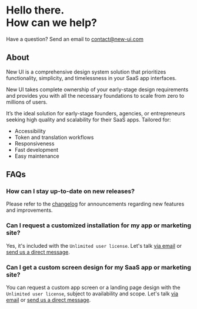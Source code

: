 # Hello there.<br>How can we help?

Have a question? Send an email to [contact@new-ui.com](mailto:contact@new-ui.com)

## About
New UI is a comprehensive design system solution that prioritizes functionality, simplicity, and timelessness in your SaaS app interfaces.

New UI takes complete ownership of your early-stage design requirements and provides you with all the necessary foundations to scale from zero to millions of users.

It’s the ideal solution for early-stage founders, agencies, or entrepreneurs seeking high quality and scalability for their SaaS apps. Tailored for:

- Accessibility
- Token and translation workflows
- Responsiveness
- Fast development
- Easy maintenance

## FAQs

### How can I stay up-to-date on new releases?
Please refer to the [changelog](https://new-ui.com/changelog) for announcements regarding new features and improvements. 

### Can I request a customized installation for my app or marketing site?
Yes, it's included with the `Unlimited user license`. Let's talk [via email](mailto:contact@new-ui.com) or [send us a direct message](https://twitter.com/NewDesignFile).

### Can I get a custom screen design for my SaaS app or marketing site?
You can request a custom app screen or a landing page design with the `Unlimited user license`, subject to availability and scope. Let's talk [via email](mailto:contact@new-ui.com) or [send us a direct message](https://twitter.com/NewDesignFile).
